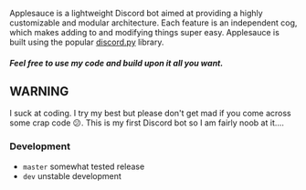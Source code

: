 Applesauce is a lightweight Discord bot aimed at providing a highly customizable and modular architecture. Each feature is an independent cog, which makes adding to and modifying things super easy. Applesauce is built using the popular [discord.py](https://github.com/Rapptz/discord.py) library.

##### Feel free to use my code and build upon it all you want.  

## WARNING
I suck at coding. I try my best but please don't get mad if you come across some crap code 😕. This is my first Discord bot so I am fairly noob at it....

### Development
- `master` somewhat tested release
- `dev` unstable development
